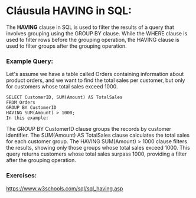 # Cláusula HAVING in SQL:

The **HAVING** clause in SQL is used to filter the results of a query that involves grouping using the GROUP BY clause. While the WHERE clause is used to filter rows before the grouping operation, the HAVING clause is used to filter groups after the grouping operation.

### Example Query:

Let's assume we have a table called Orders containing information about product orders, and we want to find the total sales per customer, but only for customers whose total sales exceed 1000.

```
SELECT CustomerID, SUM(Amount) AS TotalSales
FROM Orders
GROUP BY CustomerID
HAVING SUM(Amount) > 1000;
In this example:
```

The GROUP BY CustomerID clause groups the records by customer identifier.
The SUM(Amount) AS TotalSales clause calculates the total sales for each customer group.
The HAVING SUM(Amount) > 1000 clause filters the results, showing only those groups whose total sales exceed 1000.
This query returns customers whose total sales surpass 1000, providing a filter after the grouping operation.


### Exercises:

https://www.w3schools.com/sql/sql_having.asp
